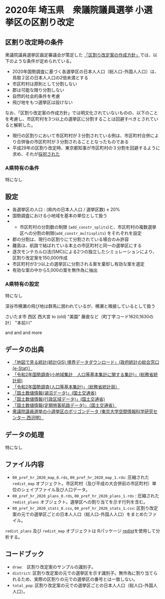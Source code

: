 # 2020年 埼玉県　衆議院議員選挙 小選挙区の区割り改定
## 区割り改定時の条件
衆議院議員選挙区画定審議会が策定した [「区割り改定案の作成方針」](https://www.soumu.go.jp/main_content/000794997.pdf)では、以下のような条件が定められている。

* 2020年国勢調査に基づく各選挙区の日本人人口（総人口-外国人人口）は、鳥取２区の日本人人口の2倍未満とする
* 市区町村は原則として分割しない
* 郡は可能な限り分割しない
* 自然的社会的条件を考慮
* 飛び地をもつ選挙区は設けない

なお、「区割り改定案の作成方針」では明文化されていないものの、以下のことを考慮し、市区町村を3つ以上の選挙区に分割することは回避すべきとされていると解釈した。

* 現行の区割りにおいて市区町村が３分割されている例は、市区町村合併により合併後の市区町村が３分割されることとなったものである
* 平成29年の区割り改定時、東京都知事が市区町村の３分割を回避するように求め、それが[採択された](https://www.soumu.go.jp/main_content/000761504.pdf)


### A県特有の条件 
<!--- This will be 特になし for prefectures except for 北海道 and 東京 -->
特になし

## 設定
* 各選挙区の人口 : (県内の日本人人口 / 選挙区数) ± 20%
* 国勢調査における小地域を基本の単位として扱う
* * 市区町村の分割数の制限 (`add_constr_splits`)と、市区町村の複数選挙区への分割の制限(`add_constr_multisplits`) をそれぞれを設定
* 郡の分割は、現行の区割りにて分割されている場合のみ許容
* 離島は、航路で結ばれている本土の市区町村と同一の選挙区にする
* 逐次モンテカルロ法(SMC)による2つの独立したシミュレーションにより、区割り改定案を150,000作成
* 市区町村が3つ以上の選挙区に分割される案を棄却し有効な案を選定
* 有効な案の中から5,000の案を無作為に抽出

### A県特有の設定
特になし


深谷市横瀬の飛び地は群馬に囲われているが、横瀬と隣接しているとして扱う


さいたま市 西区 西大宮 to (old) 
"美園"
藤倉など（町丁字コード1620,1630の計）
"本前川"

and and and more
<!--- [When largest municipality was set aside]  倉敷市の人口は、県の1議席あたりの人口（県の総人口 / 選挙区数）より大きい。そのため、最大市区町村の分割を許容しない区割りシミュレーションでは、倉敷市を対象外とし、単独で選挙区を構成させた。 -->
<!--- [Interpretation of requirements related to discontiguous areas] 宮城野区港５丁目は厳密には飛び地とみなすこともできるが、現行の区割りでは飛び地として扱われていないため、本プロジェクトでも飛び地として扱わない。-->
<!--- [When largest municipality was not split] 日本人人口が最大の市区町村であるいわき市は、1966年以降は市区町村合併を経ておらず、「平成の大合併以前の市区町村界」に該当する市区町村界が存在しない。よって、いわき市の分割を許容する案は作成せず、市区町村分割を許容しない案のみを作成した。-->


## データの出典
* [「地図で見る統計(統計GIS)  境界データダウンロード」(政府統計の総合窓口(e-Stat)）](https://www.e-stat.go.jp/gis/statmap-search?page=1&type=2&aggregateUnitForBoundary=A&toukeiCode=00200521)
* [「令和2年国勢調査(小地域集計　人口等基本集計に関する集計)」(総務省統計局)](https://www.e-stat.go.jp/stat-search/files?page=1&toukei=00200521&tstat=000001136464&cycle=0&tclass1=000001136472)
* [「令和2年国勢調査(人口等基本集計)」（総務省統計局）](https://www.e-stat.go.jp/stat-search/files?page=1&layout=datalist&toukei=00200521&tstat=000001136464&cycle=0&year=20200&month=24101210&tclass1=000001136466)
* [「国土数値情報(湖沼データ)」(国土交通省)](https://nlftp.mlit.go.jp/ksj/gml/datalist/KsjTmplt-W09-v2_2.html)
* [「国土数値情報(行政区域データ)」(国土交通省)](https://nlftp.mlit.go.jp/ksj/gml/datalist/KsjTmplt-N03-v2_3.html)
* [「国土数値情報(定期旅客航路データ)」（国土交通省）](https://nlftp.mlit.go.jp/ksj/gml/datalist/KsjTmplt-N09.html)
* [衆議院議員選挙の小選挙区のポリゴンデータ (東京大学空間情報科学研究センター 西沢明）](https://home.csis.u-tokyo.ac.jp/~nishizawa/senkyoku/)

## データの処理
特になし
<!---[When manual processing was necessary when assessing contiguity] 宮城野区港５丁目を飛び地として扱わないため、作成した区割り案に飛び地が生じているかどうか判断する際、一時的に宮城野区港５丁目及び隣接する七ヶ浜町をデータから除外した。-->

## ファイル内容
* `00_pref_hr_2020_map_0.rds`, `00_pref_hr_2020_map_1.rds`: 圧縮された `redist_map` オブジェクト。市区町村（及び平成の大合併前の市区町村）単位のシェイプファイル及び人口データ。
* `00_pref_hr_2020_plans_0.rds`, `00_pref_hr_2020_plans_1.rds` :  圧縮された`redist_plans` オブジェクト。選挙区への割り当てを示す行列を含む。
* `00_pref_hr_2020_stats_0.csv`, `00_pref_hr_2020_stats_1.csv`: 区割り改定案の元での選挙区ごとの日本人人口（総人口-外国人人口）をまとめたファイル。

`redist_plans` 及び `redist_map` オブジェクトは Rパッケージ [redist](https://alarm-redist.github.io/redist/)を使用して分析する。

## コードブック
* `draw`:　区割り改定案のサンプルの識別子。
* `district`: 区割り改定案の元での選挙区を示す識別子。無作為に割り当てられるため、実際の区割りの元での選挙区の番号とは一致しない。
* `total_pop`: 区割り改定案の元での選挙区ごとの日本人人口（総人口-外国人人口）。
